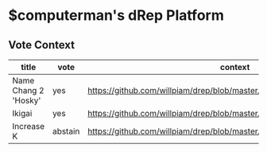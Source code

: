 
# $computerman's dRep Platform

## Vote Context

| title                 | vote      | context                                                                        | transaction |
| -----                 | ----      | -------                                                                        | ----------- |
| Name Chang 2 'Hosky'  | yes       | https://github.com/willpiam/drep/blob/master/vote_context/1.jsonld             |             |
| Ikigai                | yes       | https://github.com/willpiam/drep/blob/master/vote_context/2_Ikigai.jsonld      |             |
| Increase K            | abstain   | https://github.com/willpiam/drep/blob/master/vote_context/3_increaseK.jsonld   |             |
